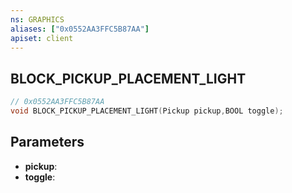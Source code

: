 ```yaml
---
ns: GRAPHICS
aliases: ["0x0552AA3FFC5B87AA"]
apiset: client
---
```

## BLOCK_PICKUP_PLACEMENT_LIGHT

```c
// 0x0552AA3FFC5B87AA
void BLOCK_PICKUP_PLACEMENT_LIGHT(Pickup pickup,BOOL toggle);
```


## Parameters
* **pickup**:
* **toggle**: